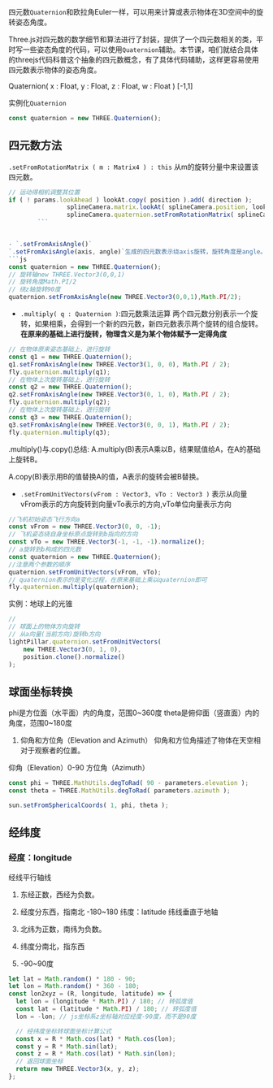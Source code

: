 四元数`Quaternion`和欧拉角Euler一样，可以用来计算或表示物体在3D空间中的旋转姿态角度。

Three.js对四元数的数学细节和算法进行了封装，提供了一个四元数相关的类，平时写一些姿态角度的代码，可以使用`Quaternion`辅助。本节课，咱们就结合具体的threejs代码科普这个抽象的四元数概念，有了具体代码辅助，这样更容易使用四元数表示物体的姿态角度。


Quaternion( x : Float, y : Float, z : Float, w : Float ) [-1,1]

实例化`Quaternion`
```js
const quaternion = new THREE.Quaternion();
```

## 四元数方法
`.setFromRotationMatrix ( m : Matrix4 ) : this`
从m的旋转分量中来设置该四元数。

```js
// 运动得相机调整其位置
if ( ! params.lookAhead ) lookAt.copy( position ).add( direction );
				splineCamera.matrix.lookAt( splineCamera.position, lookAt, normal );
				splineCamera.quaternion.setFromRotationMatrix( splineCamera.matrix );
        ```


- `.setFromAxisAngle()`
`.setFromAxisAngle(axis, angle)`生成的四元数表示绕axis旋转，旋转角度是angle。`.setFromAxisAngle()`可以生成一个四元数，绕任意轴，旋转任意角度，并不局限于x、y、z轴。
```js
const quaternion = new THREE.Quaternion();
// 旋转轴new THREE.Vector3(0,0,1)
// 旋转角度Math.PI/2
// 绕z轴旋转90度
quaternion.setFromAxisAngle(new THREE.Vector3(0,0,1),Math.PI/2);
```

- `.multiply( q : Quaternion )`:四元数乘法运算
两个四元数分别表示一个旋转，如果相乘，会得到一个新的四元数，新四元数表示两个旋转的组合旋转。**在原来的基础上进行旋转，物理含义是为某个物体赋予一定得角度**

```js
// 在物体原来姿态基础上，进行旋转
const q1 = new THREE.Quaternion();
q1.setFromAxisAngle(new THREE.Vector3(1, 0, 0), Math.PI / 2);
fly.quaternion.multiply(q1);
// 在物体上次旋转基础上，进行旋转
const q2 = new THREE.Quaternion();
q2.setFromAxisAngle(new THREE.Vector3(0, 1, 0), Math.PI / 2);
fly.quaternion.multiply(q2);
// 在物体上次旋转基础上，进行旋转
const q3 = new THREE.Quaternion();
q3.setFromAxisAngle(new THREE.Vector3(0, 0, 1), Math.PI / 2);
fly.quaternion.multiply(q3);
```
.multiply()与.copy()总结:
A.multiply(B)表示A乘以B，结果赋值给A，在A的基础上旋转B。

A.copy(B)表示用B的值替换A的值，A表示的旋转会被B替换。

- `.setFromUnitVectors(vFrom : Vector3, vTo : Vector3 )`
表示从向量vFrom表示的方向旋转到向量vTo表示的方向,vTo单位向量表示方向

```js
//飞机初始姿态飞行方向a
const vFrom = new THREE.Vector3(0, 0, -1);
// 飞机姿态绕自身坐标原点旋转到b指向的方向
const vTo = new THREE.Vector3(-1, -1, -1).normalize();
// a旋转到b构成的四元数
const quaternion = new THREE.Quaternion();
//注意两个参数的顺序
quaternion.setFromUnitVectors(vFrom, vTo);
// quaternion表示的是变化过程，在原来基础上乘以quaternion即可
fly.quaternion.multiply(quaternion);

```
实例：地球上的光锥
```js
// 
// 球面上的物体方向旋转
// 从a向量(当前方向)旋转b方向
lightPillar.quaternion.setFromUnitVectors(
    new THREE.Vector3(0, 1, 0),
    position.clone().normalize()
);
```

## 球面坐标转换
phi是方位面（水平面）内的角度，范围0~360度
theta是俯仰面（竖直面）内的角度，范围0~180度

1. 仰角和方位角（Elevation and Azimuth）
仰角和方位角描述了物体在天空相对于观察者的位置。

仰角（Elevation）0-90
方位角（Azimuth）
```js
const phi = THREE.MathUtils.degToRad( 90 - parameters.elevation );
const theta = THREE.MathUtils.degToRad( parameters.azimuth );

sun.setFromSphericalCoords( 1, phi, theta );

```

## 经纬度
### 经度：longitude

经线平行轴线
1. 东经正数，西经为负数。
2. 经度分东西，指南北
-180~180
纬度：latitude
纬线垂直于地轴

1. 北纬为正数，南纬为负数。
2. 纬度分南北，指东西
3. -90~90度

```js
let lat = Math.random() * 180 - 90;
let lon = Math.random() * 360 - 180;
const lon2xyz = (R, longitude, latitude) => {
  let lon = (longitude * Math.PI) / 180; // 转弧度值
  const lat = (latitude * Math.PI) / 180; // 转弧度值
  lon = -lon; // js坐标系z坐标轴对应经度-90度，而不是90度

  // 经纬度坐标转球面坐标计算公式
  const x = R * Math.cos(lat) * Math.cos(lon);
  const y = R * Math.sin(lat);
  const z = R * Math.cos(lat) * Math.sin(lon);
  // 返回球面坐标
  return new THREE.Vector3(x, y, z);
};
```
